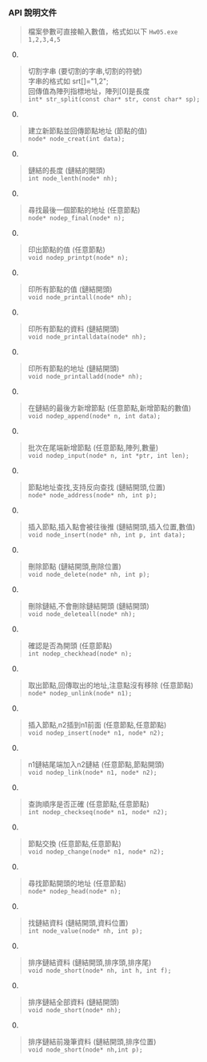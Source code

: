 ### API 說明文件

>檔案參數可直接輸入數值，格式如以下
<code>Hw05.exe 1,2,3,4,5</code>

0. 
>切割字串 (要切割的字串,切割的符號)  
字串的格式如 srt[]="1,2";  
回傳值為陣列指標地址，陣列[0]是長度  
<code>int* str_split(const char* str, const char* sp);</code>
  
0.  
>建立新節點並回傳節點地址 (節點的值)  
<code>node* node_creat(int data);</code>
  
0. 
>鏈結的長度 (鏈結的開頭)  
<code>int node_lenth(node* nh);</code>
  
0.  
>尋找最後一個節點的地址 (任意節點)  
<code>node* nodep_final(node* n);</code>
 
0.  
>印出節點的值 (任意節點)  
<code>void nodep_printpt(node* n);</code>
  
0.  
>印所有節點的值 (鏈結開頭)  
<code>void node_printall(node* nh);</code>
  
0.  
>印所有節點的資料 (鏈結開頭)  
<code>void node_printalldata(node* nh);</code>
  
0.  
>印所有節點的地址 (鏈結開頭)  
<code>void node_printalladd(node* nh);</code>
  
0.  
>在鏈結的最後方新增節點 (任意節點,新增節點的數值)    
<code>void nodep_append(node* n, int data);</code>
  
0.  
>批次在尾端新增節點 (任意節點,陣列,數量)  
<code>void nodep_input(node* n, int *ptr, int len);</code>
  
0.  
>節點地址查找,支持反向查找 (鏈結開頭,位置)  
<code>node* node_address(node* nh, int p);</code>
  
0.  
>插入節點,插入點會被往後推 (鏈結開頭,插入位置,數值)  
<code>void node_insert(node* nh, int p, int data);</code>
  
0.  
>刪除節點 (鏈結開頭,刪除位置)  
<code>void node_delete(node* nh, int p);</code>
  
0.  
>刪除鏈結,不會刪除鏈結開頭 (鏈結開頭)  
<code>void node_deleteall(node* nh);</code>
  
0.  
>確認是否為開頭 (任意節點)  
<code>int nodep_checkhead(node* n);</code>
  
0.  
>取出節點,回傳取出的地址,注意點沒有移除 (任意節點)  
<code>node* nodep_unlink(node* n1);</code>
  
0.  
>插入節點,n2插到n1前面 (任意節點,任意節點)  
<code>void nodep_insert(node* n1, node* n2);</code>
  
0.  
>n1鏈結尾端加入n2鏈結 (任意節點,節點開頭)  
<code>void nodep_link(node* n1, node* n2);</code>
  
0.  
>查詢順序是否正確 (任意節點,任意節點)  
<code>int nodep_checkseq(node* n1, node* n2);</code>
  
0.  
>節點交換 (任意節點,任意節點)  
<code>void nodep_change(node* n1, node* n2);</code>
  
0.  
>尋找節點開頭的地址 (任意節點)  
<code>node* nodep_head(node* n);</code>
  
0.  
>找鏈結資料 (鏈結開頭,資料位置)  
<code>int node_value(node* nh, int p);</code>
  
0.  
>排序鏈結資料 (鏈結開頭,排序頭,排序尾)  
<code>void node_short(node* nh, int h, int f);</code>
  
0.  
>排序鏈結全部資料 (鏈結開頭)  
<code>void node_short(node* nh);</code>
  
0.  
>排序鏈結前幾筆資料 (鏈結開頭,排序位置)  
<code>void node_short(node* nh,int p);</code>